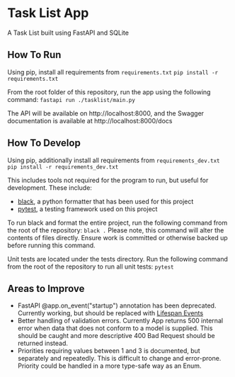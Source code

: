 # Task List App
A Task List built using FastAPI and SQLite

## How To Run
Using pip, install all requirements from `requirements.txt`
`pip install -r requirements.txt`

From the root folder of this repository, run the app using the following command:
`fastapi run ./tasklist/main.py`

The API will be available on http://localhost:8000, and the Swagger documentation is available at http://localhost:8000/docs

## How To Develop
Using pip, additionally install all requirements from `requirements_dev.txt`
`pip install -r requirements_dev.txt`

This includes tools not required for the program to run, but useful for development. These include:
- [black](https://github.com/psf/black), a python formatter that has been used for this project
- [pytest](https://docs.pytest.org/en/stable/), a testing framework used on this project

To run black and format the entire project, run the following command from the root of the repository:
`black .`
Please note, this command will alter the contents of files directly. Ensure work is committed or otherwise backed up before running this command.

Unit tests are located under the tests directory. Run the following command from the root of the repository to run all unit tests:
`pytest`

## Areas to Improve
- FastAPI @app.on_event("startup") annotation has been deprecated. Currently working, but should be replaced with [Lifespan Events](https://fastapi.tiangolo.com/advanced/events/#lifespan)
- Better handling of validation errors. Currently App returns 500 internal error when data that does not conform to a model is supplied. This should be caught and more descriptive 400 Bad Request should be returned instead.
- Priorities requiring values between 1 and 3 is documented, but separately and repeatedly. This is difficult to change and error-prone. Priority could be handled in a more type-safe way as an Enum.